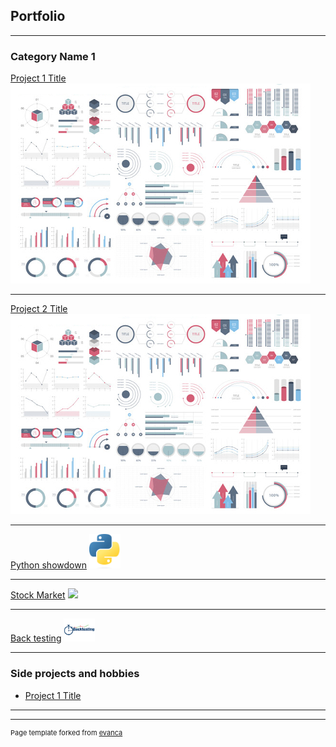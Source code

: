 ## Portfolio

---

### Category Name 1 

[Project 1 Title](/sample_page)
<img src="images/dummy_thumbnail.jpg?raw=true"/>

---
[Project 2 Title](/pdf/sample_presentation.pdf)
<img src="images/dummy_thumbnail.jpg?raw=true"/>



---
[Python showdown](/python)
<img src="images/python.png?raw=true" width="50"/>

---
[Stock Market](/stock_market)
<img src="images/stock_market.avif?raw=true" width="50"/>

---
[Back testing](/back_testing)
<img src="images/back_testing.png?raw=true" width="50"/>

---

### Side projects and hobbies

- [Project 1 Title](http://example.com/)

---




---
<p style="font-size:11px">Page template forked from <a href="https://github.com/evanca/quick-portfolio">evanca</a></p>
<!-- Remove above link if you don't want to attibute -->
